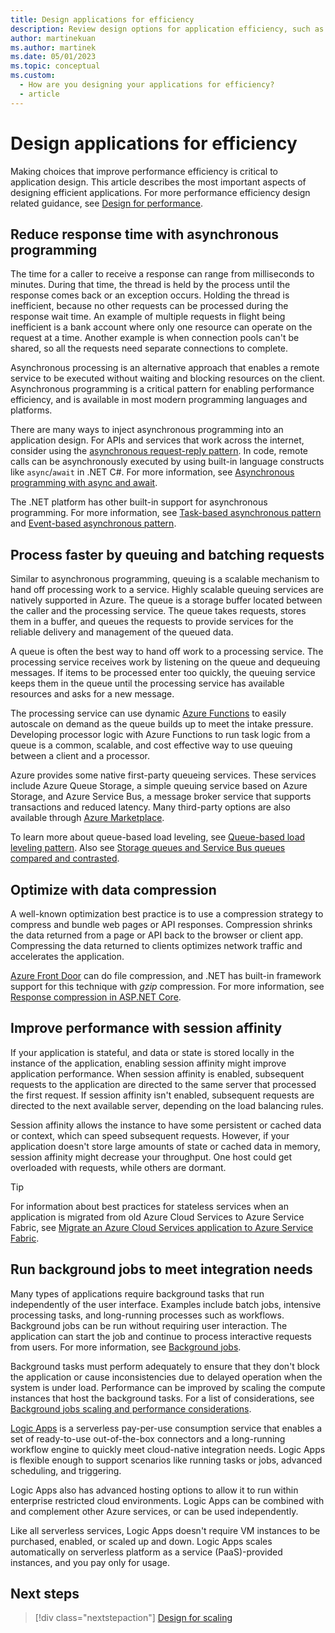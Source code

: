 ```yaml
---
title: Design applications for efficiency
description: Review design options for application efficiency, such as asynchronous programming, queued and batched requests, data compression, and session affinity.
author: martinekuan
ms.author: martinek
ms.date: 05/01/2023
ms.topic: conceptual
ms.custom:
  - How are you designing your applications for efficiency?
  - article
---
```


# Design applications for efficiency

Making choices that improve performance efficiency is critical to application design. This article describes the most important aspects of designing efficient applications. For more performance efficiency design related guidance, see [Design for performance](design-apps.md).

## Reduce response time with asynchronous programming

The time for a caller to receive a response can range from milliseconds to minutes. During that time, the thread is held by the process until the response comes back or an exception occurs. Holding the thread is inefficient, because no other requests can be processed during the response wait time. An example of multiple requests in flight being inefficient is a bank account where only one resource can operate on the request at a time. Another example is when connection pools can't be shared, so all the requests need separate connections to complete.

Asynchronous processing is an alternative approach that enables a remote service to be executed without waiting and blocking resources on the client. Asynchronous programming is a critical pattern for enabling performance efficiency, and is available in most modern programming languages and platforms.

There are many ways to inject asynchronous programming into an application design. For APIs and services that work across the internet, consider using the [asynchronous request-reply pattern](/azure/architecture/patterns/async-request-reply). In code, remote calls can be asynchronously executed by using built-in language constructs like `async`/`await` in .NET C#. For more information, see [Asynchronous programming with async and await](/dotnet/csharp/async).

The .NET platform has other built-in support for asynchronous programming. For more information, see [Task-based asynchronous pattern](/dotnet/standard/asynchronous-programming-patterns/task-based-asynchronous-pattern-tap) and [Event-based asynchronous pattern](/dotnet/standard/asynchronous-programming-patterns/event-based-asynchronous-pattern-eap).

## Process faster by queuing and batching requests

Similar to asynchronous programming, queuing is a scalable mechanism to hand off processing work to a service. Highly scalable queuing services are natively supported in Azure. The queue is a storage buffer located between the caller and the processing service. The queue takes requests, stores them in a buffer, and queues the requests to provide services for the reliable delivery and management of the queued data.

A queue is often the best way to hand off work to a processing service. The processing service receives work by listening on the queue and dequeuing messages. If items to be processed enter too quickly, the queuing service keeps them in the queue until the processing service has available resources and asks for a new message.

The processing service can use dynamic [Azure Functions](/azure/azure-functions/functions-overview) to easily autoscale on demand as the queue builds up to meet the intake pressure. Developing processor logic with Azure Functions to run task logic from a queue is a common, scalable, and cost effective way to use queuing between a client and a processor.

Azure provides some native first-party queueing services. These services include Azure Queue Storage, a simple queuing service based on Azure Storage, and Azure Service Bus, a message broker service that supports transactions and reduced latency. Many third-party options are also available through [Azure Marketplace](https://azuremarketplace.microsoft.com/marketplace).

To learn more about queue-based load leveling, see [Queue-based load leveling pattern](/azure/architecture/patterns/queue-based-load-leveling). Also see [Storage queues and Service Bus queues compared and contrasted](/azure/service-bus-messaging/service-bus-azure-and-service-bus-queues-compared-contrasted).

## Optimize with data compression

A well-known optimization best practice is to use a compression strategy to compress and bundle web pages or API responses. Compression shrinks the data returned from a page or API back to the browser or client app. Compressing the data returned to clients optimizes network traffic and accelerates the application.

[Azure Front Door](/azure/frontdoor/front-door-caching#file-compression) can do file compression, and .NET has built-in framework support for this technique with *gzip* compression. For more information, see [Response compression in ASP.NET Core](/aspnet/core/performance/response-compression?preserve-view=true&view=aspnetcore-3.1).

## Improve performance with session affinity

If your application is stateful, and data or state is stored locally in the instance of the application, enabling session affinity might improve application performance. When session affinity is enabled, subsequent requests to the application are directed to the same server that processed the first request. If session affinity isn't enabled, subsequent requests are directed to the next available server, depending on the load balancing rules.

Session affinity allows the instance to have some persistent or cached data or context, which can speed subsequent requests. However, if your application doesn't store large amounts of state or cached data in memory, session affinity might decrease your throughput. One host could get overloaded with requests, while others are dormant.

> [!TIP]
> For information about best practices for stateless services when an application is migrated from old Azure Cloud Services to Azure Service Fabric, see [Migrate an Azure Cloud Services application to Azure Service Fabric](/azure/architecture/service-fabric/migrate-from-cloud-services).

## Run background jobs to meet integration needs

Many types of applications require background tasks that run independently of the user interface. Examples include batch jobs, intensive processing tasks, and long-running processes such as workflows. Background jobs can be run without requiring user interaction. The application can start the job and continue to process interactive requests from users. For more information, see [Background jobs](/azure/architecture/best-practices/background-jobs).

Background tasks must perform adequately to ensure that they don't block the application or cause inconsistencies due to delayed operation when the system is under load. Performance can be improved by scaling the compute instances that host the background tasks. For a list of considerations, see [Background jobs scaling and performance considerations](/azure/architecture/best-practices/background-jobs#scaling-and-performance-considerations).

[Logic Apps](/azure/logic-apps/logic-apps-overview) is a serverless pay-per-use consumption service that enables a set of ready-to-use out-of-the-box connectors and a long-running workflow engine to quickly meet cloud-native integration needs. Logic Apps is flexible enough to support scenarios like running tasks or jobs, advanced scheduling, and triggering.

Logic Apps also has advanced hosting options to allow it to run within enterprise restricted cloud environments. Logic Apps can be combined with and complement other Azure services, or can be used independently.

Like all serverless services, Logic Apps doesn't require VM instances to be purchased, enabled, or scaled up and down. Logic Apps scales automatically on serverless platform as a service (PaaS)-provided instances, and you pay only for usage.

## Next steps

> [!div class="nextstepaction"]
> [Design for scaling](design-scale.md)

